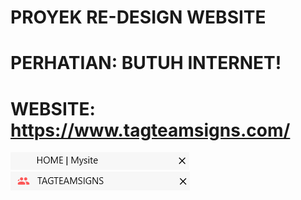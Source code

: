 # PROYEK RE-DESIGN WEBSITE
# PERHATIAN: BUTUH INTERNET!

# WEBSITE: https://www.tagteamsigns.com/
![Favicon Sebelum](image/FAV1.png)      ![Favicon Sesudah](image/FAV2.png)
